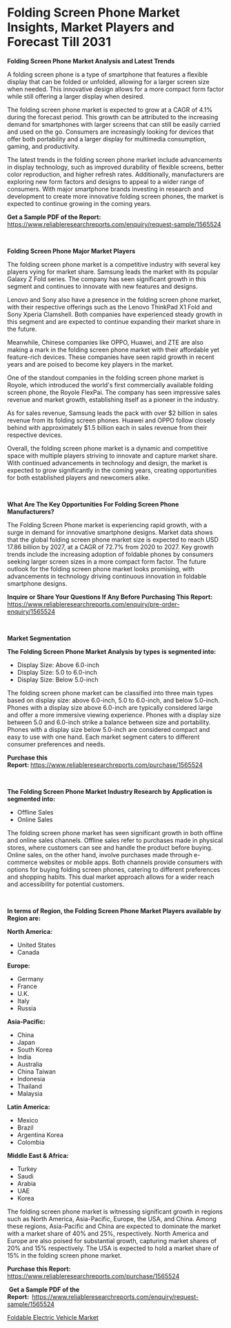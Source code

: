 <p><h1>Folding Screen Phone Market Insights, Market Players and Forecast Till 2031</h1></p><p><strong>Folding Screen Phone Market Analysis and Latest Trends</strong></p>
<p><p>A folding screen phone is a type of smartphone that features a flexible display that can be folded or unfolded, allowing for a larger screen size when needed. This innovative design allows for a more compact form factor while still offering a larger display when desired.</p><p>The folding screen phone market is expected to grow at a CAGR of 4.1% during the forecast period. This growth can be attributed to the increasing demand for smartphones with larger screens that can still be easily carried and used on the go. Consumers are increasingly looking for devices that offer both portability and a larger display for multimedia consumption, gaming, and productivity.</p><p>The latest trends in the folding screen phone market include advancements in display technology, such as improved durability of flexible screens, better color reproduction, and higher refresh rates. Additionally, manufacturers are exploring new form factors and designs to appeal to a wider range of consumers. With major smartphone brands investing in research and development to create more innovative folding screen phones, the market is expected to continue growing in the coming years.</p></p>
<p><strong>Get a Sample PDF of the Report:&nbsp;</strong> <a href="https://www.reliableresearchreports.com/enquiry/request-sample/1565524">https://www.reliableresearchreports.com/enquiry/request-sample/1565524</a></p>
<p>&nbsp;</p>
<p><strong>Folding Screen Phone Major Market Players</strong></p>
<p><p>The folding screen phone market is a competitive industry with several key players vying for market share. Samsung leads the market with its popular Galaxy Z Fold series. The company has seen significant growth in this segment and continues to innovate with new features and designs.</p><p>Lenovo and Sony also have a presence in the folding screen phone market, with their respective offerings such as the Lenovo ThinkPad X1 Fold and Sony Xperia Clamshell. Both companies have experienced steady growth in this segment and are expected to continue expanding their market share in the future.</p><p>Meanwhile, Chinese companies like OPPO, Huawei, and ZTE are also making a mark in the folding screen phone market with their affordable yet feature-rich devices. These companies have seen rapid growth in recent years and are poised to become key players in the market.</p><p>One of the standout companies in the folding screen phone market is Royole, which introduced the world's first commercially available folding screen phone, the Royole FlexPai. The company has seen impressive sales revenue and market growth, establishing itself as a pioneer in the industry.</p><p>As for sales revenue, Samsung leads the pack with over $2 billion in sales revenue from its folding screen phones. Huawei and OPPO follow closely behind with approximately $1.5 billion each in sales revenue from their respective devices.</p><p>Overall, the folding screen phone market is a dynamic and competitive space with multiple players striving to innovate and capture market share. With continued advancements in technology and design, the market is expected to grow significantly in the coming years, creating opportunities for both established players and newcomers alike.</p></p>
<p>&nbsp;</p>
<p><strong>What Are The Key Opportunities For Folding Screen Phone Manufacturers?</strong></p>
<p><p>The Folding Screen Phone market is experiencing rapid growth, with a surge in demand for innovative smartphone designs. Market data shows that the global folding screen phone market size is expected to reach USD 17.86 billion by 2027, at a CAGR of 72.7% from 2020 to 2027. Key growth trends include the increasing adoption of foldable phones by consumers seeking larger screen sizes in a more compact form factor. The future outlook for the folding screen phone market looks promising, with advancements in technology driving continuous innovation in foldable smartphone designs.</p></p>
<p><strong>Inquire or Share Your Questions If Any Before Purchasing This Report:</strong> <a href="https://www.reliableresearchreports.com/enquiry/pre-order-enquiry/1565524">https://www.reliableresearchreports.com/enquiry/pre-order-enquiry/1565524</a></p>
<p>&nbsp;</p>
<p><strong>Market Segmentation</strong></p>
<p><strong>The Folding Screen Phone Market Analysis by types is segmented into:</strong></p>
<p><ul><li>Display Size: Above 6.0-inch</li><li>Display Size: 5.0 to 6.0-inch</li><li>Display Size: Below 5.0-inch</li></ul></p>
<p><p>The folding screen phone market can be classified into three main types based on display size: above 6.0-inch, 5.0 to 6.0-inch, and below 5.0-inch. Phones with a display size above 6.0-inch are typically considered large and offer a more immersive viewing experience. Phones with a display size between 5.0 and 6.0-inch strike a balance between size and portability. Phones with a display size below 5.0-inch are considered compact and easy to use with one hand. Each market segment caters to different consumer preferences and needs.</p></p>
<p><strong>Purchase this Report:&nbsp;</strong><a href="https://www.reliableresearchreports.com/purchase/1565524">https://www.reliableresearchreports.com/purchase/1565524</a></p>
<p>&nbsp;</p>
<p><strong>The Folding Screen Phone Market Industry Research by Application is segmented into:</strong></p>
<p><ul><li>Offline Sales</li><li>Online Sales</li></ul></p>
<p><p>The folding screen phone market has seen significant growth in both offline and online sales channels. Offline sales refer to purchases made in physical stores, where customers can see and handle the product before buying. Online sales, on the other hand, involve purchases made through e-commerce websites or mobile apps. Both channels provide consumers with options for buying folding screen phones, catering to different preferences and shopping habits. This dual market approach allows for a wider reach and accessibility for potential customers.</p></p>
<p>&nbsp;</p>
<p><strong>In terms of Region, the Folding Screen Phone Market Players available by Region are:</strong></p>
<p>
    <p> <strong> North America: </strong>
        <ul>
            <li>United States</li>
            <li>Canada</li>
        </ul>
        </p> 
    <p> <strong> Europe: </strong>
        <ul>
            <li>Germany</li>
            <li>France</li>
            <li>U.K.</li>
            <li>Italy</li>
            <li>Russia</li>
        </ul>
        </p> 
    <p> <strong> Asia-Pacific: </strong>
        <ul>
            <li>China</li>
            <li>Japan</li>
            <li>South Korea</li>
            <li>India</li>
            <li>Australia</li>
            <li>China Taiwan</li>
            <li>Indonesia</li>
            <li>Thailand</li>
            <li>Malaysia</li>
        </ul>
        </p> 
    <p> <strong> Latin America: </strong>
        <ul>
            <li>Mexico</li>
            <li>Brazil</li>
            <li>Argentina Korea</li>
            <li>Colombia</li>
        </ul>
        </p> 
    <p> <strong> Middle East & Africa: </strong>
        <ul>
            <li>Turkey</li>
            <li>Saudi</li>
            <li>Arabia</li>
            <li>UAE</li>
            <li>Korea</li>
        </ul>
    </p>
    </p>
<p><p>The folding screen phone market is witnessing significant growth in regions such as North America, Asia-Pacific, Europe, the USA, and China. Among these regions, Asia-Pacific and China are expected to dominate the market with a market share of 40% and 25%, respectively. North America and Europe are also poised for substantial growth, capturing market shares of 20% and 15% respectively. The USA is expected to hold a market share of 15% in the folding screen phone market.</p></p>
<p><strong>Purchase this Report: </strong><a href="https://www.reliableresearchreports.com/purchase/1565524">https://www.reliableresearchreports.com/purchase/1565524</a></p>
<p>&nbsp;<strong>Get a Sample PDF of the Report:&nbsp;&nbsp;</strong><a href="https://www.reliableresearchreports.com/enquiry/request-sample/1565524">https://www.reliableresearchreports.com/enquiry/request-sample/1565524</a></p>
<p><strong></strong></p>
<p><p><a href="https://github.com/Sherrillcrooksxa8i18ucf2m/Market-Research-Report-List-1/blob/main/foldable-electric-vehicle-market.md">Foldable Electric Vehicle Market</a></p></p>